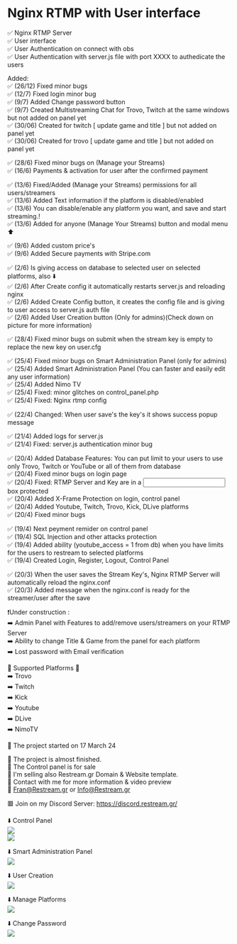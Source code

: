 # Nginx RTMP with User interface
✅ Nginx RTMP Server  
✅ User interface  
✅ User Authentication on connect with obs  
✅ User Authentication with server.js file with port XXXX to authedicate the users  

Added:  
✅ (26/12) Fixed minor bugs  
✅ (12/7) Fixed login minor bug  
✅ (9/7) Added Change password button  
✅ (9/7) Created Multistreaming Chat for Trovo, Twitch at the same windows but not added on panel yet  
✅ (30/06) Created for twitch [ update game and title ] but not added on panel yet  
✅ (30/06) Created for trovo [ update game and title ] but not added on panel yet  

✅ (28/6) Fixed minor bugs on (Manage your Streams)  
✅ (16/6) Payments & activation for user after the confirmed payment  

✅ (13/6) Fixed/Added (Manage your Streams) permissions for all users/streamers  
✅ (13/6) Added Text information if the platform is disabled/enabled  
✅ (13/6) You can disable/enable any platform you want, and save and start streaming.!  
✅ (13/6) Added for anyone (Manage Your Streams) button and modal menu ⬆️  

✅ (9/6) Added custom price's  
✅ (9/6) Added Secure payments with Stripe.com  

✅ (2/6) Is giving access on database to selected user on selected platforms, also ⬇️  
✅ (2/6) After Create config it automatically restarts server.js and reloading nginx  
✅ (2/6) Added Create Config button, it creates the config file and is giving to user access to server.js auth file  
✅ (2/6) Added User Creation button (Only for admins)(Check down on picture for more information)  

✅ (28/4) Fixed minor bugs on submit when the stream key is empty to replace the new key on user.cfg  

✅ (25/4) Fixed minor bugs on Smart Administration Panel (only for admins)  
✅ (25/4) Added Smart Administration Panel (You can faster and easily edit any user information)  
✅ (25/4) Added Nimo TV  
✅ (25/4) Fixed: minor glitches on control_panel.php  
✅ (25/4) Fixed: Nginx rtmp config  

✅ (22/4) Changed: When user save's the key's it shows success popup message  

✅ (21/4) Added logs for server.js  
✅ (21/4) Fixed: server.js authentication minor bug  

✅ (20/4) Added Database Features: You can put limit to your users to use only Trovo, Twitch or YouTube or all of them from database  
✅ (20/4) Fixed minor bugs on login page  
✅ (20/4) Fixed: RTMP Server and Key are in a <input> box protected  
✅ (20/4) Added X-Frame Protection on login, control panel  
✅ (20/4) Added Youtube, Twitch, Trovo, Kick, DLive platforms  
✅ (20/4) Fixed minor bugs  

✅ (19/4) Next peyment remider on control panel  
✅ (19/4) SQL Injection and other attacks protection  
✅ (19/4) Added ability (youtube_access = 1 from db) when you have limits for the users to restream to selected platforms  
✅ (19/4) Created Login, Register, Logout, Control Panel  

✅ (20/3) When the user saves the Stream Key's, Nginx RTMP Server will automatically reload the nginx.conf  
✅ (20/3) Added message when the nginx.conf is ready for the streamer/user after the save  

❗Under construction :     
➡️ Admin Panel with Features to add/remove users/streamers on your RTMP Server  
➡️ Ability to change Title & Game from the panel for each platform  
➡️ Lost password with Email verification  

🔷 Supported Platforms 🔷  
➡️ Trovo  
➡️ Twitch  
➡️ Kick  
➡️ Youtube  
➡️ DLive  
➡️ NimoTV  

🔷 The project started on 17 March 24  

🔶 The project is almost finished.  
🔶 The Control panel is for sale  
🔶 I'm selling also Restream.gr Domain & Website template.  
🔶 Contact with me for more information & video preview  
🔶 Fran@Restream.gr or Info@Restream.gr  

🟥 Join on my Discord Server: https://discord.restream.gr/

⬇️ Control Panel  
![](https://raw.githubusercontent.com/FRANkiller13/Nginx-RTMP-with-User-interface/main/cp1.png)  
![](https://raw.githubusercontent.com/FRANkiller13/Nginx-RTMP-with-User-interface/main/cp2.png)  

⬇️ Smart Administration Panel  
![](https://raw.githubusercontent.com/FRANkiller13/Nginx-RTMP-with-User-interface/main/SAP.png)  

⬇️ User Creation  
![](https://raw.githubusercontent.com/FRANkiller13/Nginx-RTMP-with-User-interface-and-Admin-Panel/main/UserCreation.png)  

⬇️ Manage Platforms  
![](https://raw.githubusercontent.com/FRANkiller13/Nginx-RTMP-with-User-interface-and-Admin-Panel/main/manage-platforms.png)  

⬇️ Change Password  
![](https://raw.githubusercontent.com/FRANkiller13/Nginx-RTMP-with-User-interface-and-Admin-Panel/main/change-password.png)  
